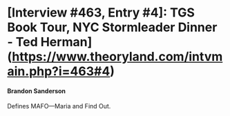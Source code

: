 # [Interview #463, Entry #4]: TGS Book Tour, NYC Stormleader Dinner - Ted Herman](https://www.theoryland.com/intvmain.php?i=463#4)

#### Brandon Sanderson

Defines MAFO—Maria and Find Out.

